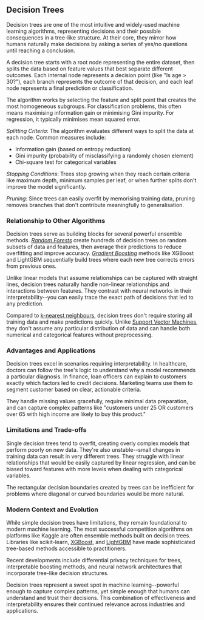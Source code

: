 
## Decision Trees

Decision trees are one of the most intuitive and widely-used machine learning algorithms,
representing decisions and their possible consequences in a tree-like structure. At their
core, they mirror how humans naturally make decisions by asking a series of yes/no questions
until reaching a conclusion.

A decision tree starts with a root node representing the entire dataset, then splits the data
based on feature values that best separate different outcomes. Each internal node represents
a decision point (like "Is age > 30?"), each branch represents the outcome of that decision,
and each leaf node represents a final prediction or classification.

The algorithm works by selecting the feature and split point that creates the most homogeneous
subgroups. For classification problems, this often means maximising information gain or
minimising Gini impurity. For regression, it typically minimises mean squared error.

*Splitting Criteria*: The algorithm evaluates different ways to split the data at each node.
Common measures include:
- Information gain (based on entropy reduction)
- Gini impurity (probability of misclassifying a randomly chosen element)
- Chi-square test for categorical variables

*Stopping Conditions*: Trees stop growing when they reach certain criteria like maximum depth,
minimum samples per leaf, or when further splits don't improve the model significantly.

*Pruning*: Since trees can easily overfit by memorising training data, pruning removes branches
that don't contribute meaningfully to generalisation.


### Relationship to Other Algorithms

Decision trees serve as building blocks for several powerful ensemble methods. [*Random Forests*](./../forest/)
create hundreds of decision trees on random subsets of data and features, then average their predictions to
reduce overfitting and improve accuracy. [*Gradient Boosting*](./../boost/) methods like XGBoost and LightGBM
sequentially build trees where each new tree corrects errors from previous ones.

Unlike linear models that assume relationships can be captured with straight lines, decision trees naturally
handle non-linear relationships and interactions between features. They contrast with neural networks in their
interpretability--you can easily trace the exact path of decisions that led to any prediction.

Compared to [k-nearest neighbours](./../knn/), decision trees don't require storing all training data and
make predictions quickly. Unlike [Support Vector Machines](./../svm/), they don't assume any particular
distribution of data and can handle both numerical and categorical features without preprocessing.


### Advantages and Applications

Decision trees excel in scenarios requiring interpretability. In healthcare, doctors can follow the tree's
logic to understand why a model recommends a particular diagnosis. In finance, loan officers can explain
to customers exactly which factors led to credit decisions. Marketing teams use them to segment customer
based on clear, actionable criteria.

They handle missing values gracefully, require minimal data preparation, and can capture complex patterns
like "customers under 25 OR customers over 65 with high income are likely to buy this product."


### Limitations and Trade-offs

Single decision trees tend to overfit, creating overly complex models that perform poorly on new data.
They're also unstable--small changes in training data can result in very different trees. They struggle
with linear relationships that would be easily captured by linear regression, and can be biased toward
features with more levels when dealing with categorical variables.

The rectangular decision boundaries created by trees can be inefficient for problems where diagonal
or curved boundaries would be more natural.


### Modern Context and Evolution

While simple decision trees have limitations, they remain foundational to modern machine
learning. The most successful competition algorithms on platforms like Kaggle are often
ensemble methods built on decision trees. Libraries like scikit-learn,
[XGBoost](./../boost/xgboost/), and [LightGBM](./../boost/lightgbm/)
have made sophisticated tree-based methods accessible to practitioners.

Recent developments include differential privacy techniques for trees, interpretable boosting
methods, and neural network architectures that incorporate tree-like decision structures.

Decision trees represent a sweet spot in machine learning--powerful enough to capture complex
patterns, yet simple enough that humans can understand and trust their decisions. This
combination of effectiveness and interpretability ensures their continued relevance across
industries and applications.

